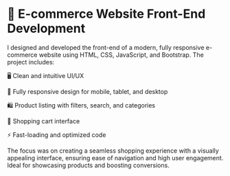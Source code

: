 # 🛒 E-commerce Website Front-End Development

I designed and developed the front-end of a modern, fully responsive e-commerce website using HTML, CSS, JavaScript, and Bootstrap. The project includes:

🖥️ Clean and intuitive UI/UX

📱 Fully responsive design for mobile, tablet, and desktop

🛍️ Product listing with filters, search, and categories

🧾 Shopping cart interface

⚡ Fast-loading and optimized code

The focus was on creating a seamless shopping experience with a visually appealing interface, ensuring ease of navigation and high user engagement. Ideal for showcasing products and boosting conversions.
